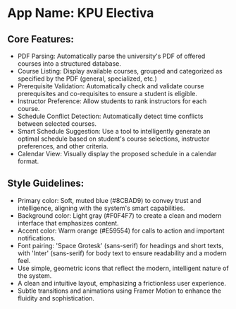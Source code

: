 # **App Name**: KPU Electiva

## Core Features:

- PDF Parsing: Automatically parse the university's PDF of offered courses into a structured database.
- Course Listing: Display available courses, grouped and categorized as specified by the PDF (general, specialized, etc.)
- Prerequisite Validation: Automatically check and validate course prerequisites and co-requisites to ensure a student is eligible.
- Instructor Preference: Allow students to rank instructors for each course.
- Schedule Conflict Detection: Automatically detect time conflicts between selected courses.
- Smart Schedule Suggestion: Use a tool to intelligently generate an optimal schedule based on student's course selections, instructor preferences, and other criteria.
- Calendar View: Visually display the proposed schedule in a calendar format.

## Style Guidelines:

- Primary color: Soft, muted blue (#8CBAD9) to convey trust and intelligence, aligning with the system's smart capabilities.
- Background color: Light gray (#F0F4F7) to create a clean and modern interface that emphasizes content.
- Accent color: Warm orange (#E59554) for calls to action and important notifications.
- Font pairing: 'Space Grotesk' (sans-serif) for headings and short texts, with 'Inter' (sans-serif) for body text to ensure readability and a modern feel.
- Use simple, geometric icons that reflect the modern, intelligent nature of the system.
- A clean and intuitive layout, emphasizing a frictionless user experience.
- Subtle transitions and animations using Framer Motion to enhance the fluidity and sophistication.